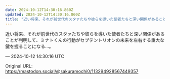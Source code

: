```yaml
---
date: 2024-10-12T14:30:16.860Z
updated: 2024-10-12T14:30:16.860Z
title: "近い将来、それが前世代のスタァたちや彼らを導いた使者たちと深い関係があることが判[...]"
---
```


<p>近い将来、それが前世代のスタァたちや彼らを導いた使者たちと深い関係があることが判明して、ミナトくんの行動がセプテントリオンの未来を左右する重大な鍵を握ることになる…。</p>

&mdash; 2024-10-12 14:30:16 UTC

Original URL: https://mastodon.social/@sakuramochi0/113294928567449357
